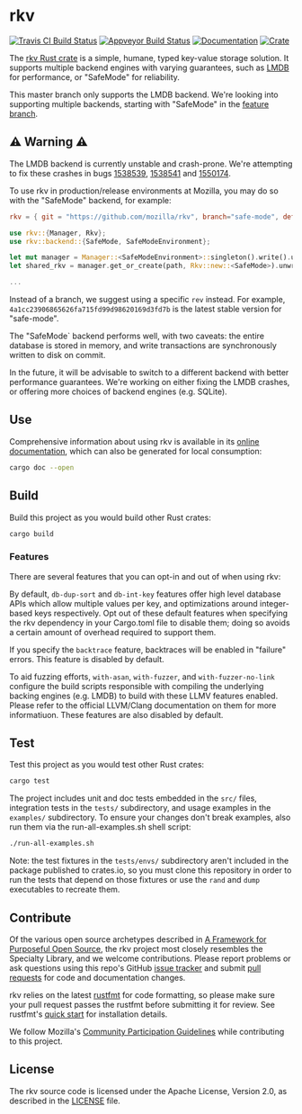 # rkv

[![Travis CI Build Status](https://travis-ci.org/mozilla/rkv.svg?branch=master)](https://travis-ci.org/mozilla/rkv)
[![Appveyor Build Status](https://ci.appveyor.com/api/projects/status/lk936u5y5bi6qafb/branch/master?svg=true)](https://ci.appveyor.com/project/mykmelez/rkv/branch/master)
[![Documentation](https://docs.rs/rkv/badge.svg)](https://docs.rs/rkv/)
[![Crate](https://img.shields.io/crates/v/rkv.svg)](https://crates.io/crates/rkv)

The [rkv Rust crate](https://crates.io/crates/rkv) is a simple, humane, typed key-value storage solution. It supports multiple backend engines with varying guarantees, such as [LMDB](http://www.lmdb.tech/doc/) for performance, or "SafeMode" for reliability.

This master branch only supports the LMDB backend. We're looking into supporting multiple backends, starting with "SafeMode" in the [feature branch](https://github.com/mozilla/rkv/tree/safe-mode).

## ⚠️ Warning ⚠️

The LMDB backend is currently unstable and crash-prone. We're attempting to fix these crashes in bugs [1538539](https://bugzilla.mozilla.org/show_bug.cgi?id=1538539), [1538541](https://bugzilla.mozilla.org/show_bug.cgi?id=1538541) and [1550174](https://bugzilla.mozilla.org/show_bug.cgi?id=1550174).

To use rkv in production/release environments at Mozilla, you may do so with the "SafeMode" backend, for example:

```toml
rkv = { git = "https://github.com/mozilla/rkv", branch="safe-mode", default-features = false }
```

```rust
use rkv::{Manager, Rkv};
use rkv::backend::{SafeMode, SafeModeEnvironment};

let mut manager = Manager::<SafeModeEnvironment>::singleton().write().unwrap();
let shared_rkv = manager.get_or_create(path, Rkv::new::<SafeMode>).unwrap();

...
```

Instead of a branch, we suggest using a specific `rev` instead. For example, `4a1cc23906865626fa715fd99d98620169d3fd7b` is the latest stable version for "safe-mode".

The "SafeMode` backend performs well, with two caveats: the entire database is stored in memory, and write transactions are synchronously written to disk on commit.

In the future, it will be advisable to switch to a different backend with better performance guarantees. We're working on either fixing the LMDB crashes, or offering more choices of backend engines (e.g. SQLite).

## Use

Comprehensive information about using rkv is available in its [online documentation](https://docs.rs/rkv/), which can also be generated for local consumption:

```sh
cargo doc --open
```

## Build

Build this project as you would build other Rust crates:

```sh
cargo build
```

### Features

There are several features that you can opt-in and out of when using rkv:

By default, `db-dup-sort` and `db-int-key` features offer high level database APIs which allow multiple values per key, and optimizations around integer-based keys respectively. Opt out of these default features when specifying the rkv dependency in your Cargo.toml file to disable them; doing so avoids a certain amount of overhead required to support them.

If you specify the `backtrace` feature, backtraces will be enabled in "failure"
errors. This feature is disabled by default.

To aid fuzzing efforts, `with-asan`, `with-fuzzer`, and `with-fuzzer-no-link` configure the build scripts responsible with compiling the underlying backing engines (e.g. LMDB) to build with these LLMV features enabled. Please refer to the official LLVM/Clang documentation on them for more informatiuon. These features are also disabled by default.

## Test

Test this project as you would test other Rust crates:

```sh
cargo test
```

The project includes unit and doc tests embedded in the `src/` files, integration tests in the `tests/` subdirectory, and usage examples in the `examples/` subdirectory. To ensure your changes don't break examples, also run them via the run-all-examples.sh shell script:

```sh
./run-all-examples.sh
```

Note: the test fixtures in the `tests/envs/` subdirectory aren't included in the package published to crates.io, so you must clone this repository in order to run the tests that depend on those fixtures or use the `rand` and `dump` executables to recreate them.

## Contribute

Of the various open source archetypes described in [A Framework for Purposeful Open Source](https://medium.com/mozilla-open-innovation/whats-your-open-source-strategy-here-are-10-answers-383221b3f9d3), the rkv project most closely resembles the Specialty Library, and we welcome contributions. Please report problems or ask questions using this repo's GitHub [issue tracker](https://github.com/mozilla/rkv/issues) and submit [pull requests](https://github.com/mozilla/rkv/pulls) for code and documentation changes.

rkv relies on the latest [rustfmt](https://github.com/rust-lang-nursery/rustfmt) for code formatting, so please make sure your pull request passes the rustfmt before submitting it for review. See rustfmt's [quick start](https://github.com/rust-lang-nursery/rustfmt#quick-start) for installation details.

We follow Mozilla's [Community Participation Guidelines](https://www.mozilla.org/en-US/about/governance/policies/participation/) while contributing to this project.

## License

The rkv source code is licensed under the Apache License, Version 2.0, as described in the [LICENSE](https://github.com/mozilla/rkv/blob/master/LICENSE) file.
